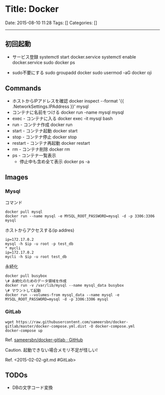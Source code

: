 # Title: Docker

Date: 2015-08-10 11:28
Tags: []
Categories: []

---

## 初回起動

* サービス登録
		systemctl start docker.service
		systemctl enable docker.service
		sudo docker ps

* sudo不要にする
		sudo groupadd docker
		sudo usermod -aG docker oji

## Commands

* ホストからIPアドレスを確認
		docker inspect --format '{{ .NetworkSettings.IPAddress }}' mysql
* コンテナに名前をつける
		docker run -name mysql mysql
* exec - コンテナに入る
		docker exec -it mysql bash
* run - コンテナ作成
		docker run
* start - コンテナ起動
		docker start
* stop - コンテナ停止
		docker stop
* restart - コンテナ再起動
		docker restart
* rm - コンテナ削除
		docker rm
* ps - コンテナ一覧表示
	* 停止中も含め全て表示
			docker ps -a

## Images

### Mysql

コマンド

	docker pull mysql
	docker run --name mysql -e MYSQL_ROOT_PASSWORD=mysql -d -p 3306:3306 mysql

ホストからアクセスする(ip addres)

	ip=172.17.0.2
	mysql -h $ip -u root -p test_db
	* mycli
	ip=172.17.0.2
	mycli -h $ip -u root test_db

永続化

	docker pull busybox
	\# 永続化のためのデータ領域を作成
	docker run -v /var/lib/mysql --name mysql_data busybox
	\# マウントして起動
	docker run --volumes-from mysql_data --name mysql -e MYSQL_ROOT_PASSWORD=mysql -d -p 3306:3306 mysql

### GitLab

	wget https://raw.githubusercontent.com/sameersbn/docker-gitlab/master/docker-compose.yml.dist -O docker-compose.yml
	docker-compose up

Ref. [sameersbn/docker-gitlab · GitHub](https://github.com/sameersbn/docker-gitlab)

Caution. 起動できない場合メモリ不足が怪しい!

Ref. <2015-02-02-git.md #GitLab>

## TODOs

* DBの文字コード変換
